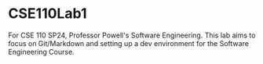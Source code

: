 # CSE110Lab1
For CSE 110 SP24, Professor Powell's Software Engineering. This lab aims to focus on Git/Markdown and setting up a dev environment for the Software Engineering Course. 
